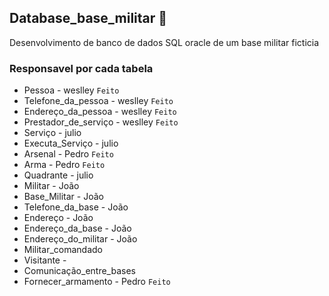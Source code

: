 ## Database_base_militar 🎲
Desenvolvimento de banco de dados SQL oracle de um base militar ficticia

### Responsavel por cada tabela
- Pessoa - weslley ```Feito```
- Telefone_da_pessoa - weslley ```Feito```
- Endereço_da_pessoa - weslley ```Feito```
- Prestador_de_serviço - weslley ```Feito```
- Serviço - julio
- Executa_Serviço - julio
- Arsenal - Pedro ```Feito```
- Arma - Pedro ```Feito```
- Quadrante - julio
- Militar - João
- Base_Militar - João
- Telefone_da_base - João
- Endereço - João
- Endereço_da_base - João
- Endereço_do_militar - João
- Militar_comandado
- Visitante - 
- Comunicação_entre_bases
- Fornecer_armamento - Pedro ```Feito```

